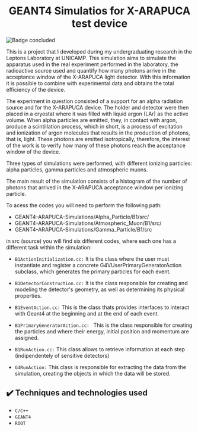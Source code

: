 <h1 align="center"> GEANT4 Simulatios for X-ARAPUCA test device </h1>

![Badge concluded](http://img.shields.io/static/v1?label=STATUS&message=CONCLUDED&color=GREEN&style=for-the-badge)

This is a project that I developed during my undergraduating research in the Leptons Laboratory at UNICAMP. This simulation aims to simulate the apparatus used in the real experiment performed in the laboratory, the radioactive source used and quantify how many photons arrive in the acceptance window of the X-ARAPUCA light detector. With this information it is possible to combine with experimental data and obtains the total efficiency of the device.

The experiment in question consisted of a support for an alpha radiation source and for the X-ARAPUCA device. The holder and detector were then placed in a cryostat where it was filled with liquid argon (LAr) as the active volume. When alpha particles are emitted, they, in contact with argon, produce a scintillation process, which in short, is a process of excitation and ionization of argon molecules that results in the production of photons, that is, light. These photons are emitted isotropically, therefore, the interest of the work is to verify how many of these photons reach the acceptance window of the device.

Three types of simulations were performed, with different ionizing particles: alpha particles, gamma particles and atmospheric muons.

The main result of the simulation consists of a histogram of the number of photons that arrived in the X-ARAPUCA acceptance window per ionizing particle.

To acess the codes you will need to perform the following path: 

- GEANT4-ARAPUCA-Simulations/Alpha_Particle/B1/src/
- GEANT4-ARAPUCA-Simulations/Atmospheric_Muon/B1/src/
- GEANT4-ARAPUCA-Simulations/Gamma_Particle/B1/src


in src (source) you will find six different codes, where each one has a different task within the simulation:

- ``B1ActionInitialization.cc:`` It is the class where the user must instantiate and register a concrete G4VUserPrimaryGeneratorAction subclass, which generates the primary particles for each event.
- ``B1DetectorConstruction.cc:`` It is the class responsible for creating and modeling the detector's geometry, as well as determining its physical properties.
- ``B1EventAction.cc:`` This is the class thats provides interfaces to interact with Geant4 at the beginning and at the end of each event.

- ``B1PrimaryGeneratorAction.cc: `` This is the class responsible for creating the particles and where their energy, initial position and momentum are assigned.
 
- ``B1RunAction.cc:`` This class allows to retrieve information at each step (indipendentely of sensitive detectors)
- ``G4RunAction:`` This class is responsible for extracting the data from the simulation, creating the objects in which the data will be stored.

## ✔️ Techniques and technologies used

- ``C/C++``
- ``GEANT4``
- ``ROOT``
